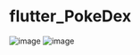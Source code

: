 # flutter_PokeDex
![image](https://github.com/gczmurat/flutter_PokeDex/assets/104165687/6086be8e-1d49-4790-b8d1-15d3156d47d3)
![image](https://github.com/gczmurat/flutter_PokeDex/assets/104165687/572ce120-9628-4ed4-9735-213ecf861b5c)

